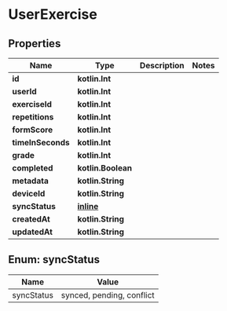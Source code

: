 
# UserExercise

## Properties
| Name | Type | Description | Notes |
| ------------ | ------------- | ------------- | ------------- |
| **id** | **kotlin.Int** |  |  |
| **userId** | **kotlin.Int** |  |  |
| **exerciseId** | **kotlin.Int** |  |  |
| **repetitions** | **kotlin.Int** |  |  |
| **formScore** | **kotlin.Int** |  |  |
| **timeInSeconds** | **kotlin.Int** |  |  |
| **grade** | **kotlin.Int** |  |  |
| **completed** | **kotlin.Boolean** |  |  |
| **metadata** | **kotlin.String** |  |  |
| **deviceId** | **kotlin.String** |  |  |
| **syncStatus** | [**inline**](#SyncStatus) |  |  |
| **createdAt** | **kotlin.String** |  |  |
| **updatedAt** | **kotlin.String** |  |  |


<a id="SyncStatus"></a>
## Enum: syncStatus
| Name | Value |
| ---- | ----- |
| syncStatus | synced, pending, conflict |



